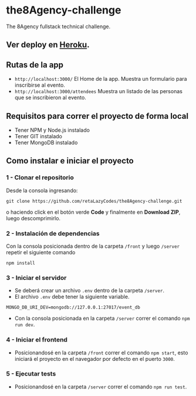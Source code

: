 # the8Agency-challenge
The 8Agency fullstack technical challenge.

## Ver deploy en [Heroku](https://reta-social-event-client.herokuapp.com/).

## Rutas de la app
- `http://localhost:3000/`          El Home de la app. Muestra un formulario para inscribirse al evento.
- `http://localhost:3000/attendees` Muestra un listado de las personas que se inscribieron al evento.


## Requisitos para correr el proyecto de forma local
- Tener NPM y Node.js instalado
- Tener GIT instalado
- Tener MongoDB instalado

## Como instalar e iniciar el proyecto

### 1 - Clonar el repositorio

Desde la consola ingresando:

```
git clone https://github.com/retaLazyCodes/the8Agency-challenge.git
```
o haciendo click en el botón verde **Code** y finalmente en **Download ZIP**, luego descomprimirlo.

### 2 - Instalación de dependencias

Con la consola posicionada dentro de la carpeta `/front` y luego `/server` repetir el siguiente comando

```
npm install
```

### 3 - Iniciar el servidor

- Se deberá crear un archivo `.env` dentro de la carpeta `/server`.
- El archivo `.env` debe tener la siguiente variable.

```
MONGO_DB_URI_DEV=mongodb://127.0.0.1:27017/event_db
```

- Con la consola posicionada en la carpeta `/server` correr el comando `npm run dev`.

### 4 - Iniciar el frontend

- Posicionandosé en la carpeta `/front` correr el comando `npm start`, esto iniciará el proyecto en el navegador por defecto en el puerto `3000`.

### 5 - Ejecutar tests

- Posicionandosé en la carpeta `/server` correr el comando `npm run test`.
